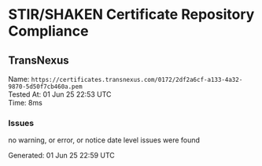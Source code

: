 # STIR/SHAKEN Certificate Repository Compliance

## TransNexus

Name: `https://certificates.transnexus.com/0172/2df2a6cf-a133-4a32-9870-5d50f7cb460a.pem`\
Tested At: 01 Jun 25 22:53 UTC\
Time: 8ms

### Issues

no warning, or error, or notice date level issues were found

Generated: 01 Jun 25 22:59 UTC